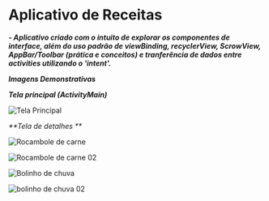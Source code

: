 # Aplicativo de Receitas 

_**- Aplicativo criado com o intuito de explorar os componentes de interface, além do uso padrão de viewBinding, recyclerView, ScrowView, AppBar/Toolbar (prática e conceitos) e tranferência de dados entre activities utilizando o 'intent'.**_

_**Imagens Demonstrativas**_


_**Tela principal (ActivityMain)**_

![Tela Principal](https://github.com/SAANDRIN/ImagensConjunto/blob/main/receitas.png)


_**Tela de detalhes **_

![Rocambole de carne](https://github.com/SAANDRIN/ImagensConjunto/blob/main/rocambole%20de%20carne%201.png)

![Rocambole de carne 02](https://github.com/SAANDRIN/ImagensConjunto/blob/main/rocambole%20de%20carne%202.png)

![Bolinho de chuva](https://github.com/SAANDRIN/ImagensConjunto/blob/main/bolinho%20de%20chuva%201.png)

![bolinho de chuva 02](https://github.com/SAANDRIN/ImagensConjunto/blob/main/rocambole%20de%20carne%201.png)
